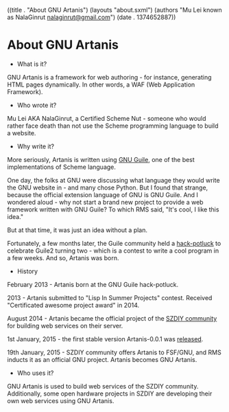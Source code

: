 ((title . "About GNU Artanis")
 (layouts "about.sxml")
 (authors "Mu Lei known as NalaGinrut <nalaginrut@gmail.com>")
 (date . 1374652887))

About GNU Artanis
=============

* What is it?

GNU Artanis is a framework for web authoring - for instance, generating HTML pages dynamically. In other words, a WAF (Web Application Framework).

* Who wrote it?

Mu Lei AKA NalaGinrut, a Certified Scheme Nut - someone who would rather face death than not use the Scheme programming language to build a website.

* Why write it?

More seriously, Artanis is written using [GNU Guile](http://www.gnu.org/software/guile/), one of the best implementations of Scheme language.

One day, the folks at GNU were discussing what language they would write the GNU website in - and many chose Python. But I found that strange, because the official extension language of GNU is GNU Guile. And I wondered aloud - why not start a brand new project to provide a web framework written with GNU Guile? To which RMS said, "It's cool, I like this idea."

But at that time, it was just an idea without a plan.

Fortunately, a few months later, the Guile community held a [hack-potluck](http://lists.gnu.org/archive/html/guile-user/2013-01/msg00007.html) to celebrate Guile2 turning two - which is a contest to write a cool program in a few weeks. And so, Artanis was born.

* History

February 2013 - Artanis born at the GNU Guile hack-potluck.

2013 - Artanis submitted to "Lisp In Summer Projects" contest. Received "Certificated awesome project award" in 2014.

August 2014 - Artanis became the official project of the [SZDIY community](http://szdiy.org) for building web services on their server.

1st January, 2015 - the first stable version Artanis-0.0.1 was [released](http://nalaginrut.com/archives/2015/01/01/%5Bann%5Dartanis-0-0-1-released%21).

19th January, 2015 - SZDIY community offers Artanis to FSF/GNU, and RMS inducts it as an official GNU project. Artanis becomes GNU Artanis.

* Who uses it?

GNU Artanis is used to build web services of the SZDIY community. Additionally, some open hardware projects in SZDIY are developing their own web services using GNU Artanis.
